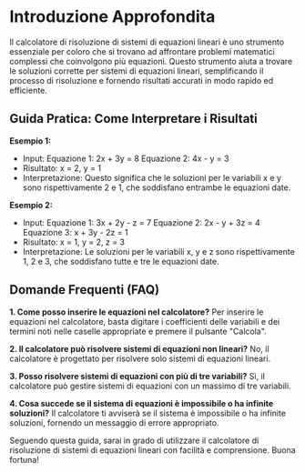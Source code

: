 # Introduzione Approfondita
Il calcolatore di risoluzione di sistemi di equazioni lineari è uno strumento essenziale per coloro che si trovano ad affrontare problemi matematici complessi che coinvolgono più equazioni. Questo strumento aiuta a trovare le soluzioni corrette per sistemi di equazioni lineari, semplificando il processo di risoluzione e fornendo risultati accurati in modo rapido ed efficiente.

## Guida Pratica: Come Interpretare i Risultati

**Esempio 1:**
- Input: 
Equazione 1: 2x + 3y = 8
Equazione 2: 4x - y = 3
- Risultato: 
x = 2, y = 1
- Interpretazione: 
Questo significa che le soluzioni per le variabili x e y sono rispettivamente 2 e 1, che soddisfano entrambe le equazioni date.

**Esempio 2:**
- Input: 
Equazione 1: 3x + 2y - z = 7
Equazione 2: 2x - y + 3z = 4
Equazione 3: x + 3y - 2z = 1
- Risultato: 
x = 1, y = 2, z = 3
- Interpretazione: 
Le soluzioni per le variabili x, y e z sono rispettivamente 1, 2 e 3, che soddisfano tutte e tre le equazioni date.

## Domande Frequenti (FAQ)

**1. Come posso inserire le equazioni nel calcolatore?**
Per inserire le equazioni nel calcolatore, basta digitare i coefficienti delle variabili e dei termini noti nelle caselle appropriate e premere il pulsante "Calcola".

**2. Il calcolatore può risolvere sistemi di equazioni non lineari?**
No, il calcolatore è progettato per risolvere solo sistemi di equazioni lineari.

**3. Posso risolvere sistemi di equazioni con più di tre variabili?**
Sì, il calcolatore può gestire sistemi di equazioni con un massimo di tre variabili.

**4. Cosa succede se il sistema di equazioni è impossibile o ha infinite soluzioni?**
Il calcolatore ti avviserà se il sistema è impossibile o ha infinite soluzioni, fornendo un messaggio di errore appropriato.

Seguendo questa guida, sarai in grado di utilizzare il calcolatore di risoluzione di sistemi di equazioni lineari con facilità e comprensione. Buona fortuna!